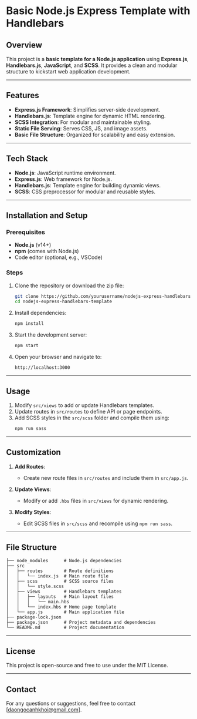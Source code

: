 # Basic Node.js Express Template with Handlebars

## Overview
This project is a **basic template for a Node.js application** using **Express.js**, **Handlebars.js**, **JavaScript**, and **SCSS**. It provides a clean and modular structure to kickstart web application development.

---

## Features
- **Express.js Framework**: Simplifies server-side development.
- **Handlebars.js**: Template engine for dynamic HTML rendering.
- **SCSS Integration**: For modular and maintainable styling.
- **Static File Serving**: Serves CSS, JS, and image assets.
- **Basic File Structure**: Organized for scalability and easy extension.

---

## Tech Stack
- **Node.js**: JavaScript runtime environment.
- **Express.js**: Web framework for Node.js.
- **Handlebars.js**: Template engine for building dynamic views.
- **SCSS**: CSS preprocessor for modular and reusable styles.

---

## Installation and Setup

### Prerequisites
- **Node.js** (v14+)
- **npm** (comes with Node.js)
- Code editor (optional, e.g., VSCode)

### Steps
1. Clone the repository or download the zip file:
   ```bash
   git clone https://github.com/yourusername/nodejs-express-handlebars-template.git
   cd nodejs-express-handlebars-template
   ```

2. Install dependencies:
   ```bash
   npm install
   ```

3. Start the development server:
   ```bash
   npm start
   ```

4. Open your browser and navigate to:
   ```
   http://localhost:3000
   ```

---

## Usage
1. Modify `src/views` to add or update Handlebars templates.
2. Update routes in `src/routes` to define API or page endpoints.
3. Add SCSS styles in the `src/scss` folder and compile them using:
   ```bash
   npm run sass
   ```

---

## Customization
1. **Add Routes**:
   - Create new route files in `src/routes` and include them in `src/app.js`.

2. **Update Views**:
   - Modify or add `.hbs` files in `src/views` for dynamic rendering.

3. **Modify Styles**:
   - Edit SCSS files in `src/scss` and recompile using `npm run sass`.

---

## File Structure
```
├── node_modules      # Node.js dependencies
├── src
│   ├── routes        # Route definitions
│   │   └── index.js  # Main route file
│   ├── scss          # SCSS source files
│   │   └── style.scss
│   ├── views         # Handlebars templates
│   │   ├── layouts   # Main layout files
│   │   │   └── main.hbs
│   │   └── index.hbs # Home page template
│   └── app.js        # Main application file
├── package-lock.json
├── package.json      # Project metadata and dependencies
└── README.md         # Project documentation
```

---

## License
This project is open-source and free to use under the MIT License.

---

## Contact
For any questions or suggestions, feel free to contact [daongocanhkhoi@gmail.com].

